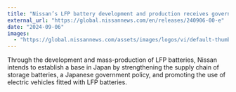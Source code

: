```yaml
---
title: "Nissan’s LFP battery development and production receives government certification in Japan"
external_url: "https://global.nissannews.com/en/releases/240906-00-e"
date: "2024-09-06"
images:
  - "https://global.nissannews.com/assets/images/logos/vi/default-thumbnail-corporate.jpg"
---
```


Through the development and mass-production of LFP batteries, Nissan intends to establish a base in Japan by strengthening the supply chain of storage batteries, a Japanese government policy, and promoting the use of electric vehicles fitted with LFP batteries.